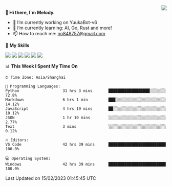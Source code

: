 <a href="#">
  <img align="right" src="https://github-readme-stats.vercel.app/api?username=melodyyuuka&count_private=true&show_icons=true" />
</a>

**👋 Hi there, I`m Melody.**

- 🔭 I’m currently working on YuukaBot-v6
- 🌱 I’m currently learning: AI, Go, Rust and more!
- 📫 How to reach me: no848757@gmail.com

🌟 **My Skills** 

![](https://img.shields.io/badge/-Python-3e74a2?style=flat-square&logo=Python&logoColor=fff)
![](https://img.shields.io/badge/-Java-007396?style=flat-square&logo=OpenJDK&logoColor=fff)
![](https://img.shields.io/badge/-Node.js-339933?style=flat-square&logo=Node.js&logoColor=fff)
![](https://img.shields.io/badge/-Git-f05032?style=flat-square&logo=git&logoColor=fff)
![](https://img.shields.io/badge/-PostgreSQL-4169e1?style=flat-square&logo=PostgreSQL&logoColor=fff)
![](https://img.shields.io/badge/-VSCode-007acc?style=flat-square&logo=Visual-Studio-Code&logoColor=fff)


<!--START_SECTION:waka-->
📊 **This Week I Spent My Time On** 

```text
⌚︎ Time Zone: Asia/Shanghai

💬 Programming Languages: 
Python                   31 hrs 3 mins       ██████████████████░░░░░░░   72.8% 
Markdown                 6 hrs 1 min         ███░░░░░░░░░░░░░░░░░░░░░░   14.12% 
JavaScript               4 hrs 19 mins       ██░░░░░░░░░░░░░░░░░░░░░░░   10.12% 
JSON                     1 hr 10 mins        ░░░░░░░░░░░░░░░░░░░░░░░░░   2.77% 
Text                     3 mins              ░░░░░░░░░░░░░░░░░░░░░░░░░   0.12%

🔥 Editors: 
VS Code                  42 hrs 39 mins      █████████████████████████   100.0%

💻 Operating System: 
Windows                  42 hrs 39 mins      █████████████████████████   100.0%

```


 Last Updated on 15/02/2023 01:45:45 UTC
<!--END_SECTION:waka-->
